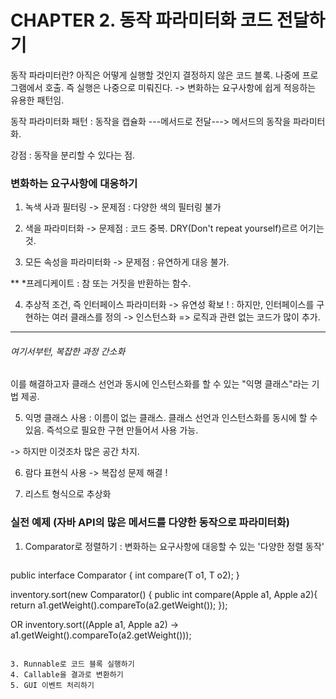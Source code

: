 # CHAPTER 2. 동작 파라미터화 코드 전달하기

동작 파라미터란? 아직은 어떻게 실행할 것인지 결정하지 않은 코드 블록.
나중에 프로그램에서 호출. 즉 실행은 나중으로 미뤄진다.
-> 변화하는 요구사항에 쉽게 적응하는 유용한 패턴임.

동작 파라미터화 패턴 : 동작을 캡슐화  ---메서드로 전달--->  메서드의 동작을 파라미터화.

강점 : 동작을 분리할 수 있다는 점. 


### 변화하는 요구사항에 대응하기
1. 녹색 사과 필터링 -> 문제점 : 다양한 색의 필터링 불가

2. 색을 파라미터화 -> 문제점 : 코드 중복. DRY(Don't repeat yourself)르르 어기는 것.

3. 모든 속성을 파라미터화 -> 문제점 : 유연하게 대응 불가.

** *프레디케이트 : 참 또는 거짓을 반환하는 함수.

4. 추상적 조건, 즉 인터페이스 파라미터화 -> 유연성 확보 !
: 하지만, 인터페이스를 구현하는 여러 클래스를 정의 -> 인스턴스화
=> 로직과 관련 없는 코드가 많이 추가.

---
###### 여기서부턴, 복잡한 과정 간소화

이를 해결하고자 클래스 선언과 동시에 인스턴스화를 할 수 있는 "익명 클래스"라는 기법 제공.

5. 익명 클래스 사용
: 이름이 없는 클래스. 클래스 선언과 인스턴스화를 동시에 할 수 있음. 즉석으로 필요한 구현 만들어서 사용 가능.

-> 하지만 이것조차 많은 공간 차지.

6. 람다 표현식 사용
-> 복잡성 문제 해결 !

7. 리스트 형식으로 추상화



### 실전 예제 (자바 API의 많은 메서드를 다양한 동작으로 파라미터화)
1. Comparator로 정렬하기
   : 변화하는 요구사항에 대응할 수 있는 '다양한 정렬 동작'
   ```
public interface Comparator<T> {
  int compare(T o1, T o2);
}

inventory.sort(new Comparator<Apple>() {
  public int compare(Apple a1, Apple a2){
    return a1.getWeight().compareTo(a2.getWeight());
});

OR 
inventory.sort((Apple a1, Apple a2) -> a1.getWeight().compareTo(a2.getWeight()));
   ``` 
   
3. Runnable로 코드 블록 실행하기
4. Callable을 결과로 변환하기
5. GUI 이벤트 처리하기








